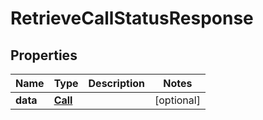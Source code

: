 

# RetrieveCallStatusResponse

## Properties

Name | Type | Description | Notes
------------ | ------------- | ------------- | -------------
**data** | [**Call**](Call.md) |  |  [optional]



